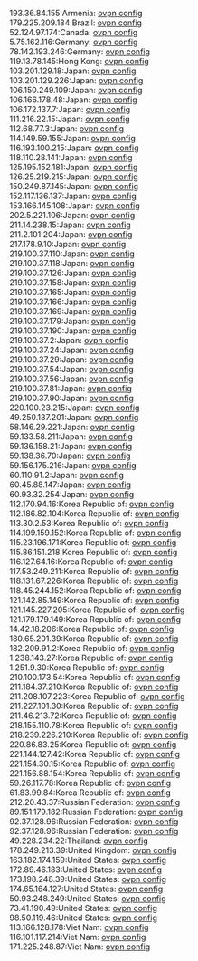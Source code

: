 193.36.84.155:Armenia: [ovpn config](vpn/193_36_84_155.ovpn)  
179.225.209.184:Brazil: [ovpn config](vpn/179_225_209_184.ovpn)  
52.124.97.174:Canada: [ovpn config](vpn/52_124_97_174.ovpn)  
5.75.162.116:Germany: [ovpn config](vpn/5_75_162_116.ovpn)  
78.142.193.246:Germany: [ovpn config](vpn/78_142_193_246.ovpn)  
119.13.78.145:Hong Kong: [ovpn config](vpn/119_13_78_145.ovpn)  
103.201.129.18:Japan: [ovpn config](vpn/103_201_129_18.ovpn)  
103.201.129.226:Japan: [ovpn config](vpn/103_201_129_226.ovpn)  
106.150.249.109:Japan: [ovpn config](vpn/106_150_249_109.ovpn)  
106.166.178.48:Japan: [ovpn config](vpn/106_166_178_48.ovpn)  
106.172.137.7:Japan: [ovpn config](vpn/106_172_137_7.ovpn)  
111.216.22.15:Japan: [ovpn config](vpn/111_216_22_15.ovpn)  
112.68.77.3:Japan: [ovpn config](vpn/112_68_77_3.ovpn)  
114.149.59.155:Japan: [ovpn config](vpn/114_149_59_155.ovpn)  
116.193.100.215:Japan: [ovpn config](vpn/116_193_100_215.ovpn)  
118.110.28.141:Japan: [ovpn config](vpn/118_110_28_141.ovpn)  
125.195.152.181:Japan: [ovpn config](vpn/125_195_152_181.ovpn)  
126.25.219.215:Japan: [ovpn config](vpn/126_25_219_215.ovpn)  
150.249.87.145:Japan: [ovpn config](vpn/150_249_87_145.ovpn)  
152.117.136.137:Japan: [ovpn config](vpn/152_117_136_137.ovpn)  
153.166.145.108:Japan: [ovpn config](vpn/153_166_145_108.ovpn)  
202.5.221.106:Japan: [ovpn config](vpn/202_5_221_106.ovpn)  
211.14.238.15:Japan: [ovpn config](vpn/211_14_238_15.ovpn)  
211.2.101.204:Japan: [ovpn config](vpn/211_2_101_204.ovpn)  
217.178.9.10:Japan: [ovpn config](vpn/217_178_9_10.ovpn)  
219.100.37.110:Japan: [ovpn config](vpn/219_100_37_110.ovpn)  
219.100.37.118:Japan: [ovpn config](vpn/219_100_37_118.ovpn)  
219.100.37.126:Japan: [ovpn config](vpn/219_100_37_126.ovpn)  
219.100.37.158:Japan: [ovpn config](vpn/219_100_37_158.ovpn)  
219.100.37.165:Japan: [ovpn config](vpn/219_100_37_165.ovpn)  
219.100.37.166:Japan: [ovpn config](vpn/219_100_37_166.ovpn)  
219.100.37.169:Japan: [ovpn config](vpn/219_100_37_169.ovpn)  
219.100.37.179:Japan: [ovpn config](vpn/219_100_37_179.ovpn)  
219.100.37.190:Japan: [ovpn config](vpn/219_100_37_190.ovpn)  
219.100.37.2:Japan: [ovpn config](vpn/219_100_37_2.ovpn)  
219.100.37.24:Japan: [ovpn config](vpn/219_100_37_24.ovpn)  
219.100.37.29:Japan: [ovpn config](vpn/219_100_37_29.ovpn)  
219.100.37.54:Japan: [ovpn config](vpn/219_100_37_54.ovpn)  
219.100.37.56:Japan: [ovpn config](vpn/219_100_37_56.ovpn)  
219.100.37.81:Japan: [ovpn config](vpn/219_100_37_81.ovpn)  
219.100.37.90:Japan: [ovpn config](vpn/219_100_37_90.ovpn)  
220.100.23.215:Japan: [ovpn config](vpn/220_100_23_215.ovpn)  
49.250.137.201:Japan: [ovpn config](vpn/49_250_137_201.ovpn)  
58.146.29.221:Japan: [ovpn config](vpn/58_146_29_221.ovpn)  
59.133.58.211:Japan: [ovpn config](vpn/59_133_58_211.ovpn)  
59.136.158.21:Japan: [ovpn config](vpn/59_136_158_21.ovpn)  
59.138.36.70:Japan: [ovpn config](vpn/59_138_36_70.ovpn)  
59.156.175.216:Japan: [ovpn config](vpn/59_156_175_216.ovpn)  
60.110.91.2:Japan: [ovpn config](vpn/60_110_91_2.ovpn)  
60.45.88.147:Japan: [ovpn config](vpn/60_45_88_147.ovpn)  
60.93.32.254:Japan: [ovpn config](vpn/60_93_32_254.ovpn)  
112.170.94.16:Korea Republic of: [ovpn config](vpn/112_170_94_16.ovpn)  
112.186.82.104:Korea Republic of: [ovpn config](vpn/112_186_82_104.ovpn)  
113.30.2.53:Korea Republic of: [ovpn config](vpn/113_30_2_53.ovpn)  
114.199.159.152:Korea Republic of: [ovpn config](vpn/114_199_159_152.ovpn)  
115.23.196.171:Korea Republic of: [ovpn config](vpn/115_23_196_171.ovpn)  
115.86.151.218:Korea Republic of: [ovpn config](vpn/115_86_151_218.ovpn)  
116.127.64.16:Korea Republic of: [ovpn config](vpn/116_127_64_16.ovpn)  
117.53.249.211:Korea Republic of: [ovpn config](vpn/117_53_249_211.ovpn)  
118.131.67.226:Korea Republic of: [ovpn config](vpn/118_131_67_226.ovpn)  
118.45.244.152:Korea Republic of: [ovpn config](vpn/118_45_244_152.ovpn)  
121.142.85.149:Korea Republic of: [ovpn config](vpn/121_142_85_149.ovpn)  
121.145.227.205:Korea Republic of: [ovpn config](vpn/121_145_227_205.ovpn)  
121.179.179.149:Korea Republic of: [ovpn config](vpn/121_179_179_149.ovpn)  
14.42.18.206:Korea Republic of: [ovpn config](vpn/14_42_18_206.ovpn)  
180.65.201.39:Korea Republic of: [ovpn config](vpn/180_65_201_39.ovpn)  
182.209.91.2:Korea Republic of: [ovpn config](vpn/182_209_91_2.ovpn)  
1.238.143.27:Korea Republic of: [ovpn config](vpn/1_238_143_27.ovpn)  
1.251.9.30:Korea Republic of: [ovpn config](vpn/1_251_9_30.ovpn)  
210.100.173.54:Korea Republic of: [ovpn config](vpn/210_100_173_54.ovpn)  
211.184.37.210:Korea Republic of: [ovpn config](vpn/211_184_37_210.ovpn)  
211.208.107.223:Korea Republic of: [ovpn config](vpn/211_208_107_223.ovpn)  
211.227.101.30:Korea Republic of: [ovpn config](vpn/211_227_101_30.ovpn)  
211.46.213.72:Korea Republic of: [ovpn config](vpn/211_46_213_72.ovpn)  
218.155.110.78:Korea Republic of: [ovpn config](vpn/218_155_110_78.ovpn)  
218.239.226.210:Korea Republic of: [ovpn config](vpn/218_239_226_210.ovpn)  
220.86.83.25:Korea Republic of: [ovpn config](vpn/220_86_83_25.ovpn)  
221.144.127.42:Korea Republic of: [ovpn config](vpn/221_144_127_42.ovpn)  
221.154.30.15:Korea Republic of: [ovpn config](vpn/221_154_30_15.ovpn)  
221.156.88.154:Korea Republic of: [ovpn config](vpn/221_156_88_154.ovpn)  
59.26.117.78:Korea Republic of: [ovpn config](vpn/59_26_117_78.ovpn)  
61.83.99.84:Korea Republic of: [ovpn config](vpn/61_83_99_84.ovpn)  
212.20.43.37:Russian Federation: [ovpn config](vpn/212_20_43_37.ovpn)  
89.151.179.182:Russian Federation: [ovpn config](vpn/89_151_179_182.ovpn)  
92.37.128.96:Russian Federation: [ovpn config](vpn/92_37_128_96.ovpn)  
92.37.128.96:Russian Federation: [ovpn config](vpn/92_37_128_96.ovpn)  
49.228.234.22:Thailand: [ovpn config](vpn/49_228_234_22.ovpn)  
178.249.213.39:United Kingdom: [ovpn config](vpn/178_249_213_39.ovpn)  
163.182.174.159:United States: [ovpn config](vpn/163_182_174_159.ovpn)  
172.89.46.183:United States: [ovpn config](vpn/172_89_46_183.ovpn)  
173.198.248.39:United States: [ovpn config](vpn/173_198_248_39.ovpn)  
174.65.164.127:United States: [ovpn config](vpn/174_65_164_127.ovpn)  
50.93.248.249:United States: [ovpn config](vpn/50_93_248_249.ovpn)  
73.41.190.49:United States: [ovpn config](vpn/73_41_190_49.ovpn)  
98.50.119.46:United States: [ovpn config](vpn/98_50_119_46.ovpn)  
113.166.128.178:Viet Nam: [ovpn config](vpn/113_166_128_178.ovpn)  
116.101.117.214:Viet Nam: [ovpn config](vpn/116_101_117_214.ovpn)  
171.225.248.87:Viet Nam: [ovpn config](vpn/171_225_248_87.ovpn)  
